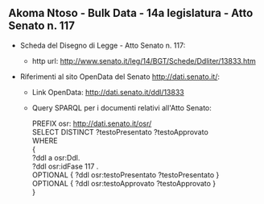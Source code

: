 ## Akoma Ntoso - Bulk Data - 14a legislatura - Atto Senato n. 117 ##

* Scheda del Disegno di Legge - Atto Senato n. 117:
	* http url: http://www.senato.it/leg/14/BGT/Schede/Ddliter/13833.htm

* Riferimenti al sito OpenData del Senato http://dati.senato.it/:
	* Link OpenData: http://dati.senato.it/ddl/13833
	* Query SPARQL per i documenti relativi all'Atto Senato:

        PREFIX osr: <http://dati.senato.it/osr/>  
		SELECT DISTINCT ?testoPresentato ?testoApprovato  
		WHERE  
		{  
		    ?ddl a osr:Ddl.  
		    ?ddl osr:idFase 117 .  
		    OPTIONAL { ?ddl osr:testoPresentato ?testoPresentato }  
		    OPTIONAL { ?ddl osr:testoApprovato ?testoApprovato }  
		}
		